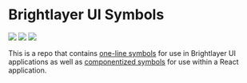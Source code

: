 # Brightlayer UI Symbols
[![](https://img.shields.io/npm/v/@brightlayer-ui/symbols.svg?label=@brightlayer-ui/symbols&style=flat)](https://www.npmjs.com/package/@brightlayer-ui/symbols)
[![](https://img.shields.io/npm/v/@brightlayer-ui/symbols-mui.svg?label=@brightlayer-ui/symbols-mui&style=flat)](https://www.npmjs.com/package/@brightlayer-ui/symbols-mui)
[![](https://img.shields.io/circleci/project/github/brightlayer-ui/symbols/master.svg?style=flat)](https://circleci.com/gh/brightlayer-ui/symbols/tree/master)

This is a repo that contains [one-line symbols](https://github.com/brightlayer-ui/symbols/tree/master/symbols) for use in Brightlayer UI applications as well as [componentized symbols](https://github.com/brightlayer-ui/symbols/tree/master/symbols-mui) for use within a React application.
